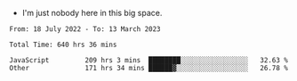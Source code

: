 - I'm just nobody here in this big space.


<!--START_SECTION:waka-->

```text
From: 18 July 2022 - To: 13 March 2023

Total Time: 640 hrs 36 mins

JavaScript         209 hrs 3 mins  ████████░░░░░░░░░░░░░░░░░   32.63 %
Other              171 hrs 34 mins ██████▓░░░░░░░░░░░░░░░░░░   26.78 %
```

<!--END_SECTION:waka-->
